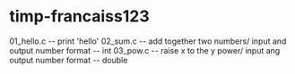 # timp-francaiss123
01_hello.c -- print 'hello'
02_sum.c -- add together two numbers/ input and output number format -- int
03_pow.c -- raise x to the y power/ input ang output number format -- double

